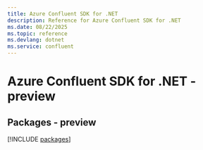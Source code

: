 ```yaml
---
title: Azure Confluent SDK for .NET
description: Reference for Azure Confluent SDK for .NET
ms.date: 08/22/2025
ms.topic: reference
ms.devlang: dotnet
ms.service: confluent
---
```

# Azure Confluent SDK for .NET - preview
## Packages - preview
[!INCLUDE [packages](confluent-index.md)]